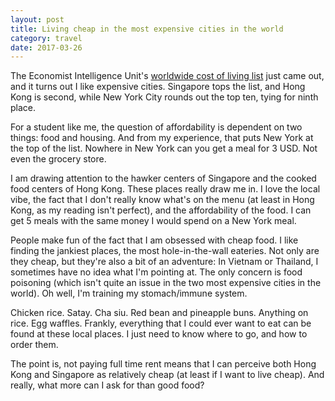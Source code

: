 ```yaml
---
layout: post
title: Living cheap in the most expensive cities in the world
category: travel 
date: 2017-03-26
---
```


The Economist Intelligence Unit's [worldwide cost of living list](http://www.economist.com/blogs/graphicdetail/2017/03/daily-chart-13) just came out, and it turns out I like expensive cities. Singapore tops the list, and Hong Kong is second, while New York City rounds out the top ten, tying for ninth place.

For a student like me, the question of affordability is dependent on two things: food and housing. And from my experience, that puts New York at the top of the list. Nowhere in New York can you get a meal for 3 USD. Not even the grocery store.

I am drawing attention to the hawker centers of Singapore and the cooked food centers of Hong Kong. These places really draw me in. I love the local vibe, the fact that I don't really know what's on the menu (at least in Hong Kong, as my reading isn't perfect), and the affordability of the food. I can get 5 meals with the same money I would spend on a New York meal.

People make fun of the fact that I am obsessed with cheap food. I like finding the jankiest places, the most hole-in-the-wall eateries. Not only are they cheap, but they're also a bit of an adventure: In Vietnam or Thailand, I sometimes have no idea what I'm pointing at. The only concern is food poisoning (which isn't quite an issue in the two most expensive cities in the world). Oh well, I'm training my stomach/immune system.

Chicken rice. Satay. Cha siu. Red bean and pineapple buns. Anything on rice. Egg waffles. Frankly, everything that I could ever want to eat can be found at these local places. I just need to know where to go, and how to order them.

The point is, not paying full time rent means that I can perceive both Hong Kong and Singapore as relatively cheap (at least if I want to live cheap). And really, what more can I ask for than good food?
